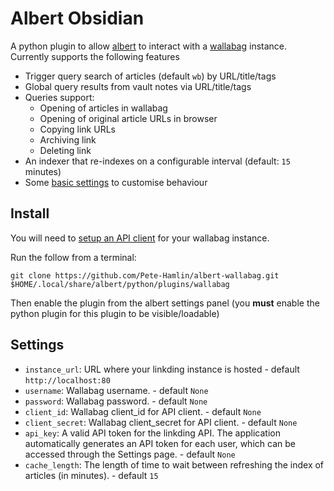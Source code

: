 # Albert Obsidian

A python plugin to allow [albert](https://github.com/albertlauncher/albert) to interact with a [wallabag](https://wallabag.org/) instance.
Currently supports the following features
- Trigger query search of articles (default `wb`) by URL/title/tags
- Global query results from vault notes via URL/title/tags
- Queries support:
    - Opening of articles in wallabag
    - Opening of original article URLs in browser
    - Copying link URLs
    - Archiving link
    - Deleting link
- An indexer that re-indexes on a configurable interval (default: `15` minutes)
- Some [basic settings](#settings) to customise behaviour

## Install

You will need to [setup an API client](https://doc.wallabag.org/en/developer/api/oauth) for your wallabag instance.

Run the follow from a terminal:

```shell
git clone https://github.com/Pete-Hamlin/albert-wallabag.git $HOME/.local/share/albert/python/plugins/wallabag
```

Then enable the plugin from the albert settings panel (you **must** enable the python plugin for this plugin to be visible/loadable)

## Settings

- `instance_url`: URL where your linkding instance is hosted - default `http://localhost:80`
- `username`: Wallabag username. - default `None`
- `password`: Wallabag password. - default `None`
- `client_id`: Wallabag client_id for API client. - default `None`
- `client_secret`: Wallabag client_secret for API client. - default `None`
- `api_key`: A valid API token for the linkding API. The application automatically generates an API token for each user, which can be accessed through the Settings page. - default `None`
- `cache_length`: The length of time to wait between refreshing the index of articles (in minutes). - default `15`
